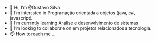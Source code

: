  - 👋 Hi, I’m @Gustavo Silva
- 👀 I’m interested in Programação orientada a objetos (java, c#, javascript).
- 🌱 I’m currently learning  Análise e desenvolvimento de sistemas
- 💞️ I’m looking to collaborate on  em projetos  relacionados a tecnologia.
- 📫 How to reach me ...

<!---
AnonyGust/AnonyGust is a ✨ special ✨ repository because its `README.md` (this file) appears on your GitHub profile.
You can click the Preview link to take a look at your changes.
--->
